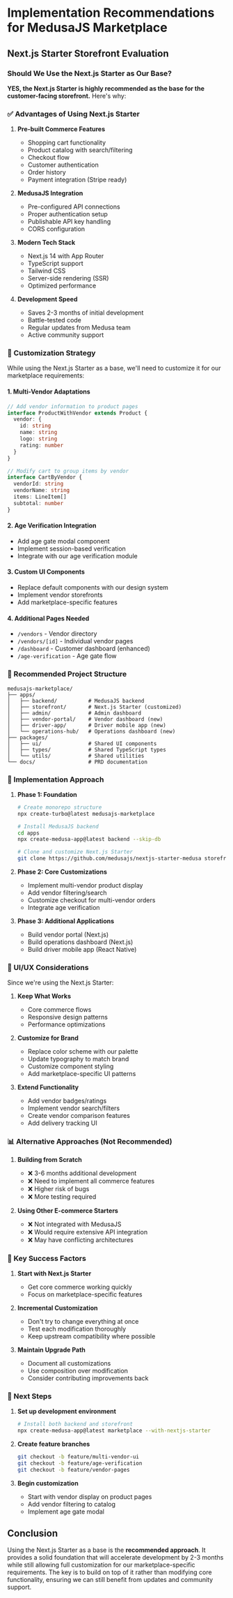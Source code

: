# Implementation Recommendations for MedusaJS Marketplace

## Next.js Starter Storefront Evaluation

### Should We Use the Next.js Starter as Our Base?

**YES, the Next.js Starter is highly recommended as the base for the customer-facing storefront.** Here's why:

### ✅ Advantages of Using Next.js Starter

1. **Pre-built Commerce Features**
   - Shopping cart functionality
   - Product catalog with search/filtering
   - Checkout flow
   - Customer authentication
   - Order history
   - Payment integration (Stripe ready)

2. **MedusaJS Integration**
   - Pre-configured API connections
   - Proper authentication setup
   - Publishable API key handling
   - CORS configuration

3. **Modern Tech Stack**
   - Next.js 14 with App Router
   - TypeScript support
   - Tailwind CSS
   - Server-side rendering (SSR)
   - Optimized performance

4. **Development Speed**
   - Saves 2-3 months of initial development
   - Battle-tested code
   - Regular updates from Medusa team
   - Active community support

### 🔧 Customization Strategy

While using the Next.js Starter as a base, we'll need to customize it for our marketplace requirements:

#### 1. **Multi-Vendor Adaptations**
```typescript
// Add vendor information to product pages
interface ProductWithVendor extends Product {
  vendor: {
    id: string
    name: string
    logo: string
    rating: number
  }
}

// Modify cart to group items by vendor
interface CartByVendor {
  vendorId: string
  vendorName: string
  items: LineItem[]
  subtotal: number
}
```

#### 2. **Age Verification Integration**
- Add age gate modal component
- Implement session-based verification
- Integrate with our age verification module

#### 3. **Custom UI Components**
- Replace default components with our design system
- Implement vendor storefronts
- Add marketplace-specific features

#### 4. **Additional Pages Needed**
- `/vendors` - Vendor directory
- `/vendors/[id]` - Individual vendor pages
- `/dashboard` - Customer dashboard (enhanced)
- `/age-verification` - Age gate flow

### 📁 Recommended Project Structure

```
medusajs-marketplace/
├── apps/
│   ├── backend/          # MedusaJS backend
│   ├── storefront/       # Next.js Starter (customized)
│   ├── admin/            # Admin dashboard
│   ├── vendor-portal/    # Vendor dashboard (new)
│   ├── driver-app/       # Driver mobile app (new)
│   └── operations-hub/   # Operations dashboard (new)
├── packages/
│   ├── ui/               # Shared UI components
│   ├── types/            # Shared TypeScript types
│   └── utils/            # Shared utilities
└── docs/                 # PRD documentation
```

### 🚀 Implementation Approach

1. **Phase 1: Foundation**
   ```bash
   # Create monorepo structure
   npx create-turbo@latest medusajs-marketplace
   
   # Install MedusaJS backend
   cd apps
   npx create-medusa-app@latest backend --skip-db
   
   # Clone and customize Next.js Starter
   git clone https://github.com/medusajs/nextjs-starter-medusa storefront
   ```

2. **Phase 2: Core Customizations**
   - Implement multi-vendor product display
   - Add vendor filtering/search
   - Customize checkout for multi-vendor orders
   - Integrate age verification

3. **Phase 3: Additional Applications**
   - Build vendor portal (Next.js)
   - Build operations dashboard (Next.js)
   - Build driver mobile app (React Native)

### 🎨 UI/UX Considerations

Since we're using the Next.js Starter:

1. **Keep What Works**
   - Core commerce flows
   - Responsive design patterns
   - Performance optimizations

2. **Customize for Brand**
   - Replace color scheme with our palette
   - Update typography to match brand
   - Customize component styling
   - Add marketplace-specific UI patterns

3. **Extend Functionality**
   - Add vendor badges/ratings
   - Implement vendor search/filters
   - Create vendor comparison features
   - Add delivery tracking UI

### 📊 Alternative Approaches (Not Recommended)

1. **Building from Scratch**
   - ❌ 3-6 months additional development
   - ❌ Need to implement all commerce features
   - ❌ Higher risk of bugs
   - ❌ More testing required

2. **Using Other E-commerce Starters**
   - ❌ Not integrated with MedusaJS
   - ❌ Would require extensive API integration
   - ❌ May have conflicting architectures

### 🔑 Key Success Factors

1. **Start with Next.js Starter**
   - Get core commerce working quickly
   - Focus on marketplace-specific features

2. **Incremental Customization**
   - Don't try to change everything at once
   - Test each modification thoroughly
   - Keep upstream compatibility where possible

3. **Maintain Upgrade Path**
   - Document all customizations
   - Use composition over modification
   - Consider contributing improvements back

### 📝 Next Steps

1. **Set up development environment**
   ```bash
   # Install both backend and storefront
   npx create-medusa-app@latest marketplace --with-nextjs-starter
   ```

2. **Create feature branches**
   ```bash
   git checkout -b feature/multi-vendor-ui
   git checkout -b feature/age-verification
   git checkout -b feature/vendor-pages
   ```

3. **Begin customization**
   - Start with vendor display on product pages
   - Add vendor filtering to catalog
   - Implement age gate modal

## Conclusion

Using the Next.js Starter as a base is the **recommended approach**. It provides a solid foundation that will accelerate development by 2-3 months while still allowing full customization for our marketplace-specific requirements. The key is to build on top of it rather than modifying core functionality, ensuring we can still benefit from updates and community support.
